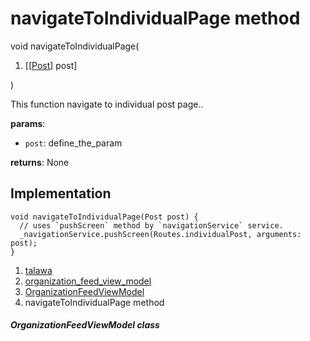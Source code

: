 
<div>

# navigateToIndividualPage method

</div>


void navigateToIndividualPage(

1.  [[[Post](../../models_post_post_model/Post-class.md)]
    post]

)



This function navigate to individual post page..

**params**:

-   `post`: define_the_param

**returns**: None



## Implementation

``` language-dart
void navigateToIndividualPage(Post post) {
  // uses `pushScreen` method by `navigationService` service.
  _navigationService.pushScreen(Routes.individualPost, arguments: post);
}
```







1.  [talawa](../../index.md)
2.  [organization_feed_view_model](../../view_model_after_auth_view_models_feed_view_models_organization_feed_view_model/)
3.  [OrganizationFeedViewModel](../../view_model_after_auth_view_models_feed_view_models_organization_feed_view_model/OrganizationFeedViewModel-class.md)
4.  navigateToIndividualPage method

##### OrganizationFeedViewModel class







